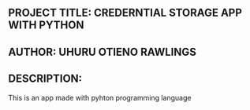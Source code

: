 ## PROJECT TITLE: CREDERNTIAL STORAGE APP WITH PYTHON
## AUTHOR: UHURU OTIENO RAWLINGS
## DESCRIPTION:
This is an app made with pyhton programming language